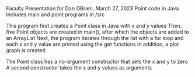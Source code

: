 Faculty Presentation for Dan OBrien, March 27, 2023
Point code in Java
Includes main and point programs in /src

This program first creates a Point class in Java with x and y values
Then, five Point objects are created in main(), after which the objects are added to an ArrayList
Next, the program iterates through the list with a for loop and each x and y value are printed using the get functions
In addition, a plot graph is created

The Point class has a no-argument constructor that sets the x and y to zero
A second constructor takes the x and y values as arguments
